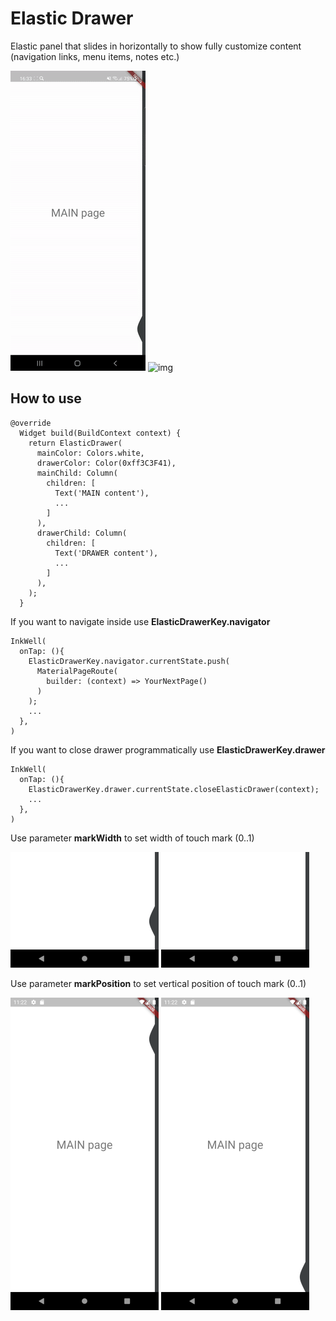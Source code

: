 # Elastic Drawer

Elastic panel that slides in horizontally to show fully customize content (navigation links, menu items, notes etc.)

![img](demo1.gif)  ![img](demo2.gif)

## How to use

```
@override
  Widget build(BuildContext context) {
    return ElasticDrawer(
      mainColor: Colors.white,
      drawerColor: Color(0xff3C3F41),
      mainChild: Column(
        children: [
          Text('MAIN content'),
          ...
        ]
      ),
      drawerChild: Column(
        children: [
          Text('DRAWER content'),
          ...
        ]
      ),
    );
  }
```

If you want to navigate inside use **ElasticDrawerKey.navigator**
```
InkWell(
  onTap: (){
    ElasticDrawerKey.navigator.currentState.push(
      MaterialPageRoute(
        builder: (context) => YourNextPage()
      )
    );
    ...
  },
)
```

If you want to close drawer programmatically use **ElasticDrawerKey.drawer**
```
InkWell(
  onTap: (){
    ElasticDrawerKey.drawer.currentState.closeElasticDrawer(context);
    ...
  },
)
```

Use parameter **markWidth** to set width of touch mark (0..1)

![img](demo3.png)  ![img](demo4.png)

Use parameter **markPosition** to set vertical position of touch mark (0..1)

![img](demo5.png)  ![img](demo6.png)

